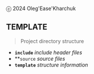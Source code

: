 ⓒ 2024 Oleg'Ease'Kharchuk
## TEMPLATE

> Project directory structure
- **`include`** _include header files_
- **`source` _source files_
- **`template`** _structure information_
